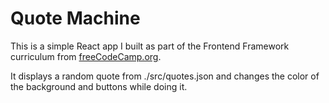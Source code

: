 # Quote Machine

This is a simple React app I built as part of the Frontend Framework curriculum from [freeCodeCamp.org](https://www.freecodecamp.org/).

It displays a random quote from ./src/quotes.json and changes the color of the background and buttons while doing it.